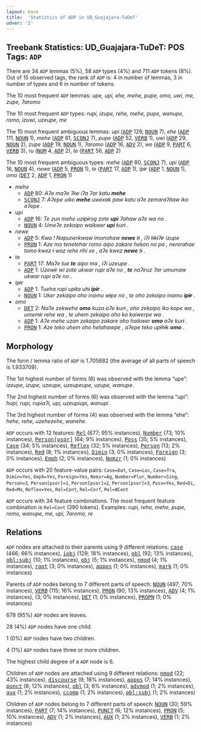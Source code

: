 ```yaml
---
layout: base
title:  'Statistics of ADP in UD_Guajajara-TuDeT'
udver: '2'
---
```


## Treebank Statistics: UD_Guajajara-TuDeT: POS Tags: `ADP`

There are 34 `ADP` lemmas (5%), 58 `ADP` types (4%) and 711 `ADP` tokens (8%).
Out of 15 observed tags, the rank of `ADP` is: 4 in number of lemmas, 3 in number of types and 6 in number of tokens.

The 10 most frequent `ADP` lemmas: <em>upe, upi, ehe, mehe, pupe, omo, uwi, me, zupe, ʔaromo</em>

The 10 most frequent `ADP` types:  <em>rupi, izupe, rehe, mehe, pupe, wanupe, romo, izuwi, uzeupe, me</em>

The 10 most frequent ambiguous lemmas: <em>upi</em> (<tt><a href="gub_tudet-pos-ADP.html">ADP</a></tt> 129, <tt><a href="gub_tudet-pos-NOUN.html">NOUN</a></tt> 7), <em>ehe</em> (<tt><a href="gub_tudet-pos-ADP.html">ADP</a></tt> 111, <tt><a href="gub_tudet-pos-NOUN.html">NOUN</a></tt> 1), <em>mehe</em> (<tt><a href="gub_tudet-pos-ADP.html">ADP</a></tt> 81, <tt><a href="gub_tudet-pos-SCONJ.html">SCONJ</a></tt> 7), <em>pupe</em> (<tt><a href="gub_tudet-pos-ADP.html">ADP</a></tt> 52, <tt><a href="gub_tudet-pos-VERB.html">VERB</a></tt> 1), <em>uwi</em> (<tt><a href="gub_tudet-pos-ADP.html">ADP</a></tt> 29, <tt><a href="gub_tudet-pos-NOUN.html">NOUN</a></tt> 2), <em>zupe</em> (<tt><a href="gub_tudet-pos-ADP.html">ADP</a></tt> 19, <tt><a href="gub_tudet-pos-NOUN.html">NOUN</a></tt> 1), <em>ʔaromo</em> (<tt><a href="gub_tudet-pos-ADP.html">ADP</a></tt> 16, <tt><a href="gub_tudet-pos-ADV.html">ADV</a></tt> 2), <em>we</em> (<tt><a href="gub_tudet-pos-ADP.html">ADP</a></tt> 9, <tt><a href="gub_tudet-pos-PART.html">PART</a></tt> 6, <tt><a href="gub_tudet-pos-VERB.html">VERB</a></tt> 3), <em>ru</em> (<tt><a href="gub_tudet-pos-NUM.html">NUM</a></tt> 4, <tt><a href="gub_tudet-pos-ADP.html">ADP</a></tt> 2), <em>te</em> (<tt><a href="gub_tudet-pos-PART.html">PART</a></tt> 56, <tt><a href="gub_tudet-pos-ADP.html">ADP</a></tt> 2)

The 10 most frequent ambiguous types:  <em>mehe</em> (<tt><a href="gub_tudet-pos-ADP.html">ADP</a></tt> 80, <tt><a href="gub_tudet-pos-SCONJ.html">SCONJ</a></tt> 7), <em>upi</em> (<tt><a href="gub_tudet-pos-ADP.html">ADP</a></tt> 16, <tt><a href="gub_tudet-pos-NOUN.html">NOUN</a></tt> 4), <em>newe</em> (<tt><a href="gub_tudet-pos-ADP.html">ADP</a></tt> 5, <tt><a href="gub_tudet-pos-PRON.html">PRON</a></tt> 1), <em>te</em> (<tt><a href="gub_tudet-pos-PART.html">PART</a></tt> 17, <tt><a href="gub_tudet-pos-ADP.html">ADP</a></tt> 1), <em>ipɨr</em> (<tt><a href="gub_tudet-pos-ADP.html">ADP</a></tt> 1, <tt><a href="gub_tudet-pos-NOUN.html">NOUN</a></tt> 1), <em>omo</em> (<tt><a href="gub_tudet-pos-DET.html">DET</a></tt> 2, <tt><a href="gub_tudet-pos-ADP.html">ADP</a></tt> 1, <tt><a href="gub_tudet-pos-PRON.html">PRON</a></tt> 1)


* <em>mehe</em>
  * <tt><a href="gub_tudet-pos-ADP.html">ADP</a></tt> 80: <em>Aʔe maʔe ʔɨw iʔa ʔar katu <b>mehe</b></em>
  * <tt><a href="gub_tudet-pos-SCONJ.html">SCONJ</a></tt> 7: <em>Aʔepe uiko <b>mehe</b> uwexak paw katu aʔe zemaraʔitaw iko aʔepe .</em>
* <em>upi</em>
  * <tt><a href="gub_tudet-pos-ADP.html">ADP</a></tt> 16: <em>Te zun mehe uzɨpɨrog zote <b>upi</b> ʔahaw aʔe wa no .</em>
  * <tt><a href="gub_tudet-pos-NOUN.html">NOUN</a></tt> 4: <em>Umeʔe zekaipo waikwer <b>upi</b> kurɨ .</em>
* <em>newe</em>
  * <tt><a href="gub_tudet-pos-ADP.html">ADP</a></tt> 5: <em>Kwa ! Napunerkwaw imonohaw <b>newe</b> tɨ , iʔi tɨkɨʔɨr izupe</em>
  * <tt><a href="gub_tudet-pos-PRON.html">PRON</a></tt> 1: <em>Aze mo tenetehar romo aipo zakare hekon no pa , nererahae tomo kwez ɨ waz rehe rihi xe , aʔe kwez <b>newe</b> tɨ .</em>
* <em>te</em>
  * <tt><a href="gub_tudet-pos-PART.html">PART</a></tt> 17: <em>Maʔe tue <b>te</b> aipo ma , iʔi uzeupe .</em>
  * <tt><a href="gub_tudet-pos-ADP.html">ADP</a></tt> 1: <em>Uzewɨr wi zote ukwar rupi aʔe no , <b>te</b> naʔiruz ʔar umumaw ukwar rupi aʔe no .</em>
* <em>ipɨr</em>
  * <tt><a href="gub_tudet-pos-ADP.html">ADP</a></tt> 1: <em>Tueha rupi upɨta uhɨ <b>ipɨr</b> .</em>
  * <tt><a href="gub_tudet-pos-NOUN.html">NOUN</a></tt> 1: <em>Uker zekaipo oho inamu wɨpe no , te oho zekaipo inamu <b>ipɨr</b> .</em>
* <em>omo</em>
  * <tt><a href="gub_tudet-pos-DET.html">DET</a></tt> 2: <em>Naʔe zekwehe <b>omo</b> kuza aʔe kurɨ , oho zekaipo iko kope wa , umemɨr rehe wa , te uhem zekaipo oho ko kaiwerpe wa .</em>
  * <tt><a href="gub_tudet-pos-ADP.html">ADP</a></tt> 1: <em>Aʔe mehe uzan zekaipo zakare oho haikwer <b>omo</b> aʔe kurɨ .</em>
  * <tt><a href="gub_tudet-pos-PRON.html">PRON</a></tt> 1: <em>Aze teko uhem oho hetahawpe , aʔepe teko upɨhɨk <b>omo</b> .</em>

## Morphology

The form / lemma ratio of `ADP` is 1.705882 (the average of all parts of speech is 1.933709).

The 1st highest number of forms (6) was observed with the lemma “upe”: <em>izeupe, izupe, uzeupe, uzeupeupe, uzupe, wanupe</em>.

The 2nd highest number of forms (6) was observed with the lemma “upi”: <em>hupi, rupi, rupiaʔi, upi, uzeupiupi, wanupi</em>.

The 3rd highest number of forms (4) was observed with the lemma “ehe”: <em>hehe, rehe, uzehezehe, wanehe</em>.

`ADP` occurs with 12 features: <tt><a href="gub_tudet-feat-Rel.html">Rel</a></tt> (677; 95% instances), <tt><a href="gub_tudet-feat-Number.html">Number</a></tt> (73; 10% instances), <tt><a href="gub_tudet-feat-Person-psor.html">Person[psor]</a></tt> (64; 9% instances), <tt><a href="gub_tudet-feat-Poss.html">Poss</a></tt> (35; 5% instances), <tt><a href="gub_tudet-feat-Case.html">Case</a></tt> (34; 5% instances), <tt><a href="gub_tudet-feat-Reflex.html">Reflex</a></tt> (32; 5% instances), <tt><a href="gub_tudet-feat-Person.html">Person</a></tt> (13; 2% instances), <tt><a href="gub_tudet-feat-Red.html">Red</a></tt> (8; 1% instances), <tt><a href="gub_tudet-feat-Dimin.html">Dimin</a></tt> (3; 0% instances), <tt><a href="gub_tudet-feat-Foreign.html">Foreign</a></tt> (3; 0% instances), <tt><a href="gub_tudet-feat-Emph.html">Emph</a></tt> (2; 0% instances), <tt><a href="gub_tudet-feat-Nomzr.html">Nomzr</a></tt> (1; 0% instances)

`ADP` occurs with 20 feature-value pairs: `Case=Dat`, `Case=Loc`, `Case=Tra`, `Dimin=Yes`, `Emph=Yes`, `Foreign=Yes`, `Nomzr=Ag`, `Number=Plur`, `Number=Sing`, `Person=3`, `Person[psor]=1`, `Person[psor]=2`, `Person[psor]=3`, `Poss=Yes`, `Red=Di`, `Red=Mo`, `Reflex=Yes`, `Rel=Cont`, `Rel=Corf`, `Rel=NCont`

`ADP` occurs with 34 feature combinations.
The most frequent feature combination is `Rel=Cont` (390 tokens).
Examples: <em>rupi, rehe, mehe, pupe, romo, wanupe, me, upi, ʔaromo, re</em>


## Relations

`ADP` nodes are attached to their parents using 9 different relations: <tt><a href="gub_tudet-dep-case.html">case</a></tt> (466; 66% instances), <tt><a href="gub_tudet-dep-iobj.html">iobj</a></tt> (129; 18% instances), <tt><a href="gub_tudet-dep-obl.html">obl</a></tt> (92; 13% instances), <tt><a href="gub_tudet-dep-obl-subj.html">obl:subj</a></tt> (10; 1% instances), <tt><a href="gub_tudet-dep-obj.html">obj</a></tt> (5; 1% instances), <tt><a href="gub_tudet-dep-nmod.html">nmod</a></tt> (4; 1% instances), <tt><a href="gub_tudet-dep-root.html">root</a></tt> (3; 0% instances), <tt><a href="gub_tudet-dep-appos.html">appos</a></tt> (1; 0% instances), <tt><a href="gub_tudet-dep-mark.html">mark</a></tt> (1; 0% instances)

Parents of `ADP` nodes belong to 7 different parts of speech: <tt><a href="gub_tudet-pos-NOUN.html">NOUN</a></tt> (497; 70% instances), <tt><a href="gub_tudet-pos-VERB.html">VERB</a></tt> (115; 16% instances), <tt><a href="gub_tudet-pos-PRON.html">PRON</a></tt> (90; 13% instances), <tt><a href="gub_tudet-pos-ADV.html">ADV</a></tt> (4; 1% instances),  (3; 0% instances), <tt><a href="gub_tudet-pos-DET.html">DET</a></tt> (1; 0% instances), <tt><a href="gub_tudet-pos-PROPN.html">PROPN</a></tt> (1; 0% instances)

678 (95%) `ADP` nodes are leaves.

28 (4%) `ADP` nodes have one child.

1 (0%) `ADP` nodes have two children.

4 (1%) `ADP` nodes have three or more children.

The highest child degree of a `ADP` node is 6.

Children of `ADP` nodes are attached using 9 different relations: <tt><a href="gub_tudet-dep-nmod.html">nmod</a></tt> (22; 43% instances), <tt><a href="gub_tudet-dep-discourse.html">discourse</a></tt> (9; 18% instances), <tt><a href="gub_tudet-dep-appos.html">appos</a></tt> (7; 14% instances), <tt><a href="gub_tudet-dep-punct.html">punct</a></tt> (6; 12% instances), <tt><a href="gub_tudet-dep-obl.html">obl</a></tt> (3; 6% instances), <tt><a href="gub_tudet-dep-advmod.html">advmod</a></tt> (1; 2% instances), <tt><a href="gub_tudet-dep-aux.html">aux</a></tt> (1; 2% instances), <tt><a href="gub_tudet-dep-ccomp.html">ccomp</a></tt> (1; 2% instances), <tt><a href="gub_tudet-dep-obl-subj.html">obl:subj</a></tt> (1; 2% instances)

Children of `ADP` nodes belong to 7 different parts of speech: <tt><a href="gub_tudet-pos-NOUN.html">NOUN</a></tt> (30; 59% instances), <tt><a href="gub_tudet-pos-PART.html">PART</a></tt> (7; 14% instances), <tt><a href="gub_tudet-pos-PUNCT.html">PUNCT</a></tt> (6; 12% instances), <tt><a href="gub_tudet-pos-PRON.html">PRON</a></tt> (5; 10% instances), <tt><a href="gub_tudet-pos-ADV.html">ADV</a></tt> (1; 2% instances), <tt><a href="gub_tudet-pos-AUX.html">AUX</a></tt> (1; 2% instances), <tt><a href="gub_tudet-pos-VERB.html">VERB</a></tt> (1; 2% instances)

